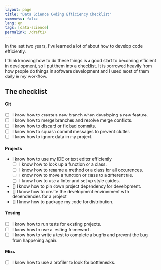 ```yaml
---
layout: page
title: "Data Science Coding Efficiency Checklist"
comments: false
lang: en
tags: [data-science]
permalink: /draft1/
---
```


In the last two years, I've learned a lot of about how to develop code efficiently. 

I think knowing how to do these things is a good start to becoming efficient in development, so I put them into a checklist. It is borrowed heavily from how people do things in software development and I used most of them daily in my workflow.

## The checklist

#### Git

- [ ] I know how to create a new branch when developing a new feature.
- [ ] I know how to merge branches and resolve merge conflicts.
- [ ] I know how to discard or fix bad commits.
- [ ] I know how to squash commit messages to prevent clutter.
- [ ] I know how to ignore data in my project.

#### Projects

- I know how to use my IDE or text editor efficiently
    - [ ] I know how to look up a function or a class.
    - [ ] I know how to rename a method or a class for all occurences.
    - [ ] I know how to move a function or class to a different file.
    - [ ] I know how to use a linter and set up style guides.
- [] I know how to pin down project dependency for development.
- [] I know how to create the development environment with dependencies for a project 
- [] I know how to package my code for distribution.

#### Testing

- [ ] I know how to run tests for existing projects.
- [ ] I know how to use a testing framework.
- [ ] I know how to write a test to complete a bugfix and prevent the bug from happening again.

#### Misc

- [ ] I know how to use a profiler to look for bottlenecks.
